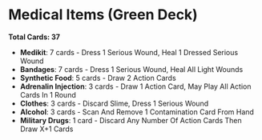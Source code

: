 # Medical Items (Green Deck)
**Total Cards: 37**

- **Medikit**: 7 cards - Dress 1 Serious Wound, Heal 1 Dressed Serious Wound
- **Bandages**: 7 cards - Dress 1 Serious Wound, Heal All Light Wounds
- **Synthetic Food**: 5 cards - Draw 2 Action Cards
- **Adrenalin Injection**: 3 cards - Draw 1 Action Card, May Play All Action Cards In 1 Round
- **Clothes**: 3 cards - Discard Slime, Dress 1 Serious Wound
- **Alcohol**: 3 cards - Scan And Remove 1 Contamination Card From Hand
- **Military Drugs**: 1 card - Discard Any Number Of Action Cards Then Draw X+1 Cards
